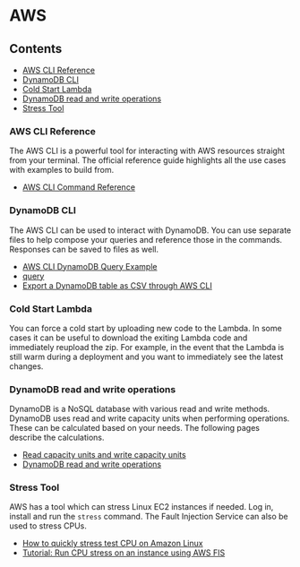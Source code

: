 # AWS

## Contents

- [AWS CLI Reference](#aws-cli-reference)
- [DynamoDB CLI](#dynamodb-cli)
- [Cold Start Lambda](#cold-start-lambda)
- [DynamoDB read and write operations](#dynamodb-read-and-write-operations)
- [Stress Tool](#stress-tool)

### AWS CLI Reference

The AWS CLI is a powerful tool for interacting with AWS resources straight from your terminal. The official reference guide highlights all the use cases with examples to build from.

- [AWS CLI Command Reference](https://awscli.amazonaws.com/v2/documentation/api/latest/index.html)

### DynamoDB CLI

The AWS CLI can be used to interact with DynamoDB. You can use separate files to help compose your queries and reference those in the commands. Responses can be saved to files as well.

- [AWS CLI DynamoDB Query Example](https://medium.com/@corymaklin/tutorial-aws-part-5-the-basics-of-dynamo-db-amazons-non-relational-database-9be0cf500e6e)
- [query](https://awscli.amazonaws.com/v2/documentation/api/latest/reference/dynamodb/query.html)
- [Export a DynamoDB table as CSV through AWS CLI](https://stackoverflow.com/questions/33357821/export-a-dynamodb-table-as-csv-through-aws-cli-without-using-pipeline)

### Cold Start Lambda

You can force a cold start by uploading new code to the Lambda. In some cases it can be useful to download the exiting Lambda code and immediately reupload the zip. For example, in the event that the Lambda is still warm during a deployment and you want to immediately see the latest changes.

### DynamoDB read and write operations

DynamoDB is a NoSQL database with various read and write methods. DynamoDB uses read and write capacity units when performing operations. These can be calculated based on your needs. The following pages describe the calculations.

- [Read capacity units and write capacity units](https://docs.aws.amazon.com/amazondynamodb/latest/developerguide/provisioned-capacity-mode.html#read-write-capacity-units)
- [DynamoDB read and write operations](https://docs.aws.amazon.com/amazondynamodb/latest/developerguide/read-write-operations.html)

### Stress Tool

AWS has a tool which can stress Linux EC2 instances if needed. Log in, install and run the `stress` command. The Fault Injection Service can also be used to stress CPUs.

- [How to quickly stress test CPU on Amazon Linux](https://gregsnotes.medium.com/how-to-quickly-stress-test-cpu-on-amazon-linux-7fc49c473334)
- [Tutorial: Run CPU stress on an instance using AWS FIS](https://docs.aws.amazon.com/fis/latest/userguide/fis-tutorial-run-cpu-stress.html)
